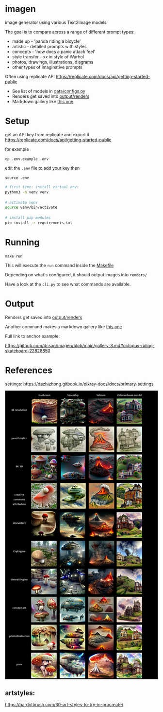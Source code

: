 # imagen
image generator using various Text2Image models

The goal is to compare across a range of different prompt types:
- made up - 'panda riding a bicycle'
- artistic - detailed prompts with styles
- concepts - 'how does a panic attack feel'
- style transfer - xx in style of Warhol
- photos, drawings, illustrations, diagrams
- other types of imaginative prompts

Often using replicate API
https://replicate.com/docs/api/getting-started-public

- See list of models in [data/configs.py](./data/configs.py)
- Renders get saved into [output/renders](./output/renders)
- Markdown gallery like [this one](./gallery-3.md)

# Setup

get an API key from replicate and export it
https://replicate.com/docs/api/getting-started-public

for example

`cp .env.example .env`

edit the `.env` file to add your key then

`source .env`

```bash
# first time: install virtual env:
python3 -m venv venv

# activate venv
source venv/bin/activate

# install pip modules
pip install -r requirements.txt

```

# Running

`make run`

This will execute the `run` command inside the [Makefile](./Makefile)

Depending on what's configured, it should output images into `renders/`

Have a look at the `cli.py` to see what commands are available.

# Output

Renders get saved into [output/renders](./output/renders)

Another command makes a markdown gallery like [this one](./gallery-3.md)

Full link to anchor example:

https://github.com/dcsan/imagen/blob/main/gallery-3.md#octopus-riding-skateboard-22826850

# References

settings:
https://dazhizhong.gitbook.io/pixray-docs/docs/primary-settings

<img src='docs/pixray-options.jpg' />

## artstyles:

https://bardotbrush.com/30-art-styles-to-try-in-procreate/

